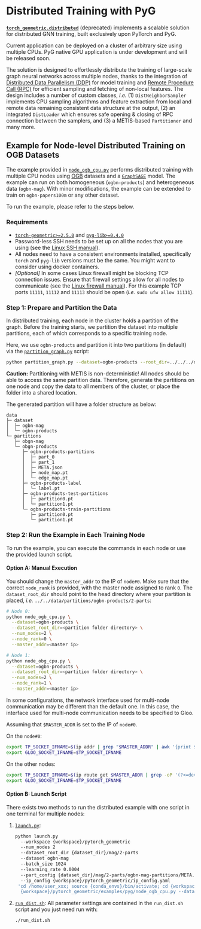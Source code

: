 # Distributed Training with PyG

**[`torch_geometric.distributed`](https://github.com/pyg-team/pytorch_geometric/tree/master/torch_geometric/distributed)** (deprecated) implements a scalable solution for distributed GNN training, built exclusively upon PyTorch and PyG.

Current application can be deployed on a cluster of arbitrary size using multiple CPUs.
PyG native GPU application is under development and will be released soon.

The solution is designed to effortlessly distribute the training of large-scale graph neural networks across multiple nodes, thanks to the integration of [Distributed Data Parallelism (DDP)](https://pytorch.org/docs/stable/notes/ddp.html) for model training and [Remote Procedure Call (RPC)](https://pytorch.org/docs/stable/rpc.html) for efficient sampling and fetching of non-local features.
The design includes a number of custom classes, *i.e.* (1) `DistNeighborSampler` implements CPU sampling algorithms and feature extraction from local and remote data remaining consistent data structure at the output, (2) an integrated `DistLoader` which ensures safe opening & closing of RPC connection between the samplers, and (3) a METIS-based `Partitioner` and many more.

## Example for Node-level Distributed Training on OGB Datasets

The example provided in [`node_ogb_cpu.py`](./node_ogb_cpu.py) performs distributed training with multiple CPU nodes using [OGB](https://ogb.stanford.edu/) datasets and a [`GraphSAGE`](https://pytorch-geometric.readthedocs.io/en/latest/generated/torch_geometric.nn.models.GraphSAGE.html) model.
The example can run on both homogeneous (`ogbn-products`) and heterogeneous data (`ogbn-mag`).
With minor modifications, the example can be extended to train on `ogbn-papers100m` or any other dataset.

To run the example, please refer to the steps below.

### Requirements

- [`torch-geometric>=2.5.0`](https://github.com/pyg-team/pytorch_geometric) and [`pyg-lib>=0.4.0`](https://github.com/pyg-team/pyg-lib)
- Password-less SSH needs to be set up on all the nodes that you are using (see the [Linux SSH manual](https://linuxize.com/post/how-to-setup-passwordless-ssh-login)).
- All nodes need to have a consistent environments installed, specifically `torch` and `pyg-lib` versions must be the same.
  You might want to consider using docker containers.
- *[Optional]* In some cases Linux firewall might be blocking TCP connection issues.
  Ensure that firewall settings allow for all nodes to communicate (see the [Linux firewall manual](https://ubuntu.com/server/docs/security-firewall)).
  For this example TCP ports `11111`, `11112` and `11113` should be open (*i.e.* `sudo ufw allow 11111`).

### Step 1: Prepare and Partition the Data

In distributed training, each node in the cluster holds a partition of the graph.
Before the training starts, we partition the dataset into multiple partitions, each of which corresponds to a specific training node.

Here, we use `ogbn-products` and partition it into two partitions (in default) via the [`partition_graph.py`](./partition_graph.py) script:

```bash
python partition_graph.py --dataset=ogbn-products --root_dir=../../../data --num_partitions=2
```

**Caution:** Partitioning with METIS is non-deterministic!
All nodes should be able to access the same partition data.
Therefore, generate the partitions on one node and copy the data to all members of the cluster, or place the folder into a shared location.

The generated partition will have a folder structure as below:

```
data
├─ dataset
│  ├─ ogbn-mag
│  └─ ogbn-products
└─ partitions
   ├─ obgn-mag
   └─ obgn-products
      ├─ ogbn-products-partitions
      │  ├─ part_0
      │  ├─ part_1
      │  ├─ META.json
      │  ├─ node_map.pt
      │  └─ edge_map.pt
      ├─ ogbn-products-label
      │  └─ label.pt
      ├─ ogbn-products-test-partitions
      │  ├─ partition0.pt
      │  └─ partition1.pt
      └─ ogbn-products-train-partitions
         ├─ partition0.pt
         └─ partition1.pt
```

### Step 2: Run the Example in Each Training Node

To run the example, you can execute the commands in each node or use the provided launch script.

#### Option A: Manual Execution

You should change the `master_addr` to the IP of `node#0`.
Make sure that the correct `node_rank` is provided, with the master node assigned to rank `0`.
The `dataset_root_dir` should point to the head directory where your partition is placed, *i.e.* `../../data/partitions/ogbn-products/2-parts`:

```bash
# Node 0:
python node_ogb_cpu.py \
  --dataset=ogbn-products \
  --dataset_root_dir=<partition folder directory> \
  --num_nodes=2 \
  --node_rank=0 \
  --master_addr=<master ip>

# Node 1:
python node_obg_cpu.py \
  --dataset=ogbn-products \
  --dataset_root_dir=<partition folder directory> \
  --num_nodes=2 \
  --node_rank=1 \
  --master_addr=<master ip>
```

In some configurations, the network interface used for multi-node communication may be different than the default one.
In this case, the interface used for multi-node communication needs to be specified to Gloo.

Assuming that `$MASTER_ADDR` is set to the IP of `node#0`.

On the `node#0`:

```bash
export TP_SOCKET_IFNAME=$(ip addr | grep "$MASTER_ADDR" | awk '{print $NF}')
export GLOO_SOCKET_IFNAME=$TP_SOCKET_IFNAME
```

On the other nodes:

```bash
export TP_SOCKET_IFNAME=$(ip route get $MASTER_ADDR | grep -oP '(?<=dev )[^ ]+')
export GLOO_SOCKET_IFNAME=$TP_SOCKET_IFNAME
```

#### Option B: Launch Script

There exists two methods to run the distributed example with one script in one terminal for multiple nodes:

1. [`launch.py`](./launch.py):
   ```bash
   python launch.py
     --workspace {workspace}/pytorch_geometric
     --num_nodes 2
     --dataset_root_dir {dataset_dir}/mag/2-parts
     --dataset ogbn-mag
     --batch_size 1024
     --learning_rate 0.0004
     --part_config {dataset_dir}/mag/2-parts/ogbn-mag-partitions/META.json
     --ip_config {workspace}/pytorch_geometric/ip_config.yaml
    'cd /home/user_xxx; source {conda_envs}/bin/activate; cd {workspace}/pytorch_geometric; {conda_envs}/bin/python
     {workspace}/pytorch_geometric/examples/pyg/node_ogb_cpu.py --dataset=ogbn-mag --logging --progress_bar --ddp_port=11111'
   ```
1. [`run_dist.sh`](./run_dist.sh): All parameter settings are contained in the `run_dist.sh` script and you just need run with:
   ```bash
   ./run_dist.sh
   ```
